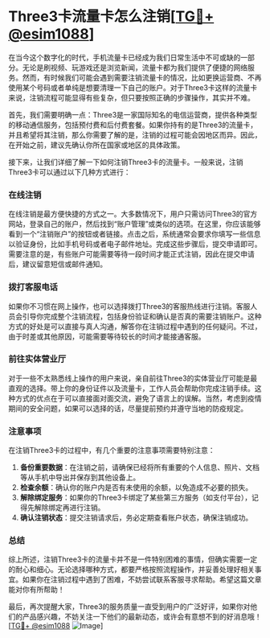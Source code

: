 # Three3卡流量卡怎么注销[[TG💪+ @esim1088](https://t.me/s/esim1088)]

在当今这个数字化的时代，手机流量卡已经成为我们日常生活中不可或缺的一部分。无论是刷视频、玩游戏还是浏览新闻，流量卡都为我们提供了便捷的网络服务。然而，有时候我们可能会遇到需要注销流量卡的情况，比如更换运营商、不再使用某个号码或者单纯是想要清理一下自己的账户。对于Three3卡这样的流量卡来说，注销流程可能显得有些复杂，但只要按照正确的步骤操作，其实并不难。

首先，我们需要明确一点：Three3是一家国际知名的电信运营商，提供各种类型的移动通信服务，包括预付费和后付费套餐。如果你持有的是Three3的流量卡，并且希望将其注销，那么你需要了解的是，注销的过程可能会因地区而异。因此，在开始之前，建议先确认你所在国家或地区的具体政策。

接下来，让我们详细了解一下如何注销Three3卡的流量卡。一般来说，注销Three3卡可以通过以下几种方式进行：

### 在线注销

在线注销是最方便快捷的方式之一。大多数情况下，用户只需访问Three3的官方网站，登录自己的账户，然后找到“账户管理”或类似的选项。在这里，你应该能够看到一个“注销账户”的按钮或者链接。点击之后，系统通常会要求你填写一些信息以验证身份，比如手机号码或者电子邮件地址。完成这些步骤后，提交申请即可。需要注意的是，有些账户可能需要等待一段时间才能正式注销，因此在提交申请后，建议留意短信或邮件通知。

### 拨打客服电话

如果你不习惯在网上操作，也可以选择拨打Three3的客服热线进行注销。客服人员会引导你完成整个注销流程，包括身份验证和确认是否真的需要注销账户。这种方式的好处是可以直接与真人沟通，解答你在注销过程中遇到的任何疑问。不过，由于时差或其他原因，可能需要等待较长的时间才能接通客服。

### 前往实体营业厅

对于一些不太熟悉线上操作的用户来说，亲自前往Three3的实体营业厅可能是最直观的选择。带上你的身份证件以及流量卡，工作人员会帮助你完成注销手续。这种方式的优点在于可以直接面对面交流，避免了语言上的误解。当然，考虑到疫情期间的安全问题，如果可以选择的话，尽量提前预约并遵守当地的防疫规定。

### 注意事项

在注销Three3卡的过程中，有几个重要的注意事项需要特别注意：

1. **备份重要数据**：在注销之前，请确保已经将所有重要的个人信息、照片、文档等从手机中导出并保存到其他设备上。
2. **检查余额**：确认你的账户内是否有未使用的余额，以免造成不必要的损失。
3. **解除绑定服务**：如果你的Three3卡绑定了某些第三方服务（如支付平台），记得先解除绑定再进行注销。
4. **确认注销状态**：提交注销请求后，务必定期查看账户状态，确保注销成功。

### 总结

综上所述，注销Three3卡的流量卡并不是一件特别困难的事情，但确实需要一定的耐心和细心。无论选择哪种方式，都要严格按照流程操作，并妥善处理好相关事宜。如果你在注销过程中遇到了困难，不妨尝试联系客服寻求帮助。希望这篇文章能对你有所帮助！

最后，再次提醒大家，Three3的服务质量一直受到用户的广泛好评，如果你对他们的产品感兴趣，不妨关注一下他们的最新动态，或许会有意想不到的好消息哦！[[TG💪+ @esim1088](https://t.me/s/esim1088) ![Image](https://i.postimg.cc/4NQfJmqS/Snipaste-2025-05-13-00-14-12.png)]